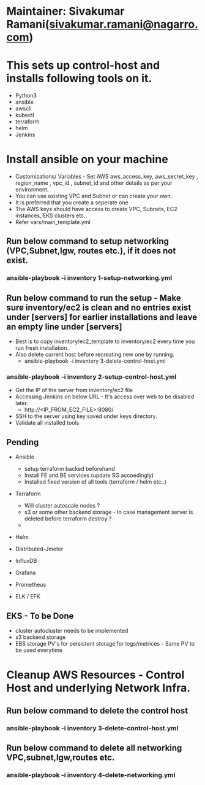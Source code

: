 # Maintainer: Sivakumar Ramani(sivakumar.ramani@nagarro.com)

# This sets up control-host and installs following tools on it.
 - Python3
 - ansible
 - awscli
 - kubectl
 - terraform
 - helm
 - Jenkins

# Install ansible on your machine

- Customizations/ Variables - Set AWS aws_access_key, aws_secret_key , region_name , vpc_id , subnet_id and other details as per your environment.
- You can use existing VPC and Subnet or can create your own.
- It is preferred that you create a seperate one
- The AWS keys should have access to create VPC, Subnets, EC2 instances, EKS clusters etc..
 - Refer vars/main_template.yml

## Run below command to setup networking (VPC,Subnet,Igw, routes etc.), if it does not exist.
### ansible-playbook -i inventory 1-setup-networking.yml

## Run below command to run the setup - Make sure inventory/ec2 is clean and no entries exist under [servers] for earlier installations and leave an empty line under [servers]
  - Best is to copy inventory/ec2_template to inventory/ec2 every time you run fresh installation.
  - Also delete current host before recreating new one by running.
      - ansible-playbook -i inventory 3-delete-control-host.yml
  
### ansible-playbook -i inventory 2-setup-control-host.yml

- Get the IP of the server from inventory/ec2 file
- Accessing Jenkins on below URL - It's access over web to be disabled later.
   - http://<IP_FROM_EC2_FILE>:8080/
- SSH to the server using key saved under keys directory. 
- Validate all installed tools


## Pending

 - Ansible
   - setup terraform backed beforehand
   - Install FE and BE services (update SG accoedingly)
   - Installed fixed version of all tools (terraform / helm etc..)

 - Terraform 
   - Will cluster autoscale nodes ?
   - s3 or some other backend storage - In case management server is deleted before terraform destroy ?
   - 

 - Helm
  - Distributed-Jmeter
  - InfluxDB
  - Grafana
  - Prometheus
  - ELK / EFK

## EKS - To be Done
- cluster autocluster needs to be implemented
- s3 backend storage
- EBS storage PV's for persistent storage for logs/metrices - Same PV to be used everytime


# Cleanup AWS Resources - Control Host and underlying Network Infra.

## Run below command to delete the control host 
### ansible-playbook -i inventory 3-delete-control-host.yml

## Run below command to delete all networking VPC,subnet,Igw,routes etc.
### ansible-playbook -i inventory 4-delete-networking.yml
